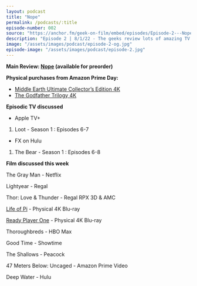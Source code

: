 ```yaml
---
layout: podcast
title: "Nope"
permalink: /podcasts/:title
episode-number: 002
source: "https://anchor.fm/geek-on-film/embed/episodes/Episode-2---Nope-080122-e1lvssi"
description: "Episode 2 | 8/1/22 - The geeks review lots of amazing TV & film before getting into the main review of Nope, Jordan Peele's summer blockbuster."
image: "/assets/images/podcast/episode-2-og.jpg"
episode-image: "/assets/images/podcast/episode-2.jpg"
---
```

<p><strong>Main Review: </strong><a href="https://amzn.to/3JzGaad" target="_blank"><strong>Nope</strong></a><strong> (available for preorder)</strong></p>
<p><strong>Physical purchases from Amazon Prime Day:</strong></p>
<ul>
 <li><a href="https://amzn.to/3P39erZ" target="_blank">Middle Earth Ultimate Collector’s Edition 4K</a></li>
 <li><a href="https://amzn.to/3d9zdAp" target="_blank">The Godfather Trilogy 4K</a>&nbsp;</li>
</ul>
<p><strong>Episodic TV discussed</strong></p>
<ul>
  <li>Apple TV+&nbsp;</li>
</ul>
<ol>
  <li>Loot - Season 1 : Episodes 6-7&nbsp;</li>
</ol>
<ul>
  <li>FX on Hulu</li>
</ul>
<ol>
  <li>The Bear - Season 1 : Episodes 6-8&nbsp;</li>
</ol>
<p><strong>Film discussed this week</strong></p>
<p>The Gray Man - Netflix</p>
<p>Lightyear - Regal</p>
<p>Thor: Love &amp; Thunder - Regal RPX 3D &amp; AMC</p>
<p><a href="https://amzn.to/3zZ3nzj" target="_blank">Life of Pi</a> - Physical 4K Blu-ray</p>
<p><a href="https://amzn.to/3BJIJED" target="_blank">Ready Player One</a> - Physical 4K Blu-ray</p>
<p>Thoroughbreds - HBO Max</p>
<p>Good Time - Showtime</p>
<p>The Shallows - Peacock</p>
<p>47 Meters Below: Uncaged - Amazon Prime Video</p>
<p>Deep Water - Hulu</p>
